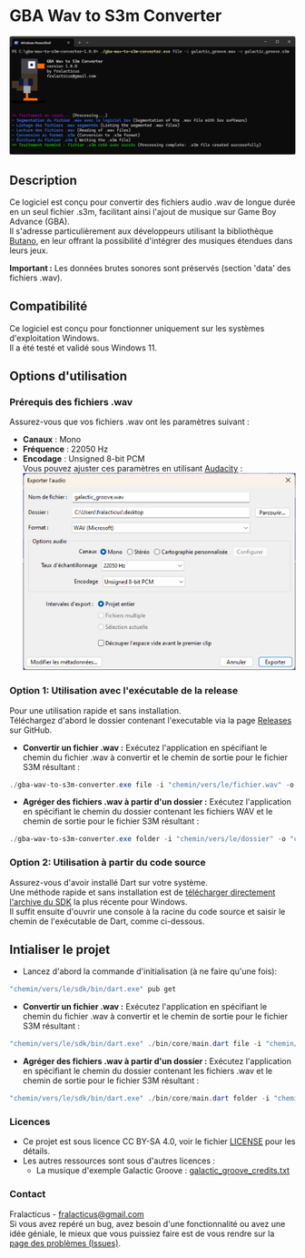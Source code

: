 # GBA Wav to S3m Converter

![capture_lancement_executable_via_console_de_commande](docs/capture_lancement.png)

## Description

Ce logiciel est conçu pour convertir des fichiers audio .wav de longue durée en un seul fichier .s3m, facilitant ainsi l'ajout de musique sur Game Boy Advance (GBA).   
Il s'adresse particulièrement aux développeurs utilisant la bibliothèque [Butano](https://github.com/GValiente/butano), en leur offrant la possibilité d'intégrer des musiques étendues dans leurs jeux.

**Important :** Les données brutes sonores sont préservés (section 'data' des fichiers .wav).

## Compatibilité
Ce logiciel est conçu pour fonctionner uniquement sur les systèmes d'exploitation Windows.  
Il a été testé et validé sous Windows 11.

## Options d'utilisation

### Prérequis des fichiers .wav
Assurez-vous que vos fichiers .wav ont les paramètres suivant :
- **Canaux** : Mono
- **Fréquence** : 22050 Hz
- **Encodage** : Unsigned 8-bit PCM   
  Vous pouvez ajuster ces paramètres en utilisant [Audacity](https://www.audacityteam.org) :
  ![capture_audacity_boite_de_dialogue_export](docs/audacity_export.png)


### Option 1: Utilisation avec l'exécutable de la release
Pour une utilisation rapide et sans installation.  
Téléchargez d'abord le dossier contenant l'executable via la page [Releases](https://github.com/fralacticus/gba-wav-to-s3m-converter/releases) sur GitHub.  
- **Convertir un fichier .wav :** 
Exécutez l'application en spécifiant le chemin du fichier .wav à convertir et le chemin de sortie pour le fichier S3M résultant :
```powershell
./gba-wav-to-s3m-converter.exe file -i "chemin/vers/le/fichier.wav" -o "chemin/vers/le/fichier.s3m"
```

- **Agréger des fichiers .wav à partir d'un dossier :**
Exécutez l'application en spécifiant le chemin du dossier contenant les fichiers WAV et le chemin de sortie pour le fichier S3M résultant :
```powershell
./gba-wav-to-s3m-converter.exe folder -i "chemin/vers/le/dossier" -o "chemin/vers/le/fichier.s3m"
```

### Option 2: Utilisation à partir du code source
Assurez-vous d'avoir installé Dart sur votre système.   
Une méthode rapide et sans installation est de [télécharger directement l'archive du SDK](https://dart.dev/get-dart/archive) la plus récente pour Windows.  
Il suffit ensuite d'ouvrir une console à la racine du code source et saisir le chemin de l'exécutable de Dart, comme ci-dessous.

## Intialiser le projet
- Lancez d'abord la commande d'initialisation (à ne faire qu'une fois):  
```powershell
"chemin/vers/le/sdk/bin/dart.exe" pub get
```

- **Convertir un fichier .wav :**
  Exécutez l'application en spécifiant le chemin du fichier .wav à convertir et le chemin de sortie pour le fichier S3M résultant :
```powershell
"chemin/vers/le/sdk/bin/dart.exe" ./bin/core/main.dart file -i "chemin/vers/le/fichier.wav" -o "chemin/vers/le/fichier.s3m"
```

- **Agréger des fichiers .wav à partir d'un dossier :**
  Exécutez l'application en spécifiant le chemin du dossier contenant les fichiers .wav et le chemin de sortie pour le fichier S3M résultant :
```powershell
"chemin/vers/le/sdk/bin/dart.exe" ./bin/core/main.dart folder -i "chemin/vers/le/dossier" -o "chemin/vers/le/fichier.s3m"
```

### Licences
- Ce projet est sous licence CC BY-SA 4.0, voir le fichier [LICENSE](https://github.com/fralacticus/gba-wav-to-s3m-converter/blob/master/LICENSE) pour les détails.  
- Les autres ressources sont sous d'autres licences : 
  - La musique d'exemple Galactic Groove : [galactic_groove_credits.txt](https://github.com/fralacticus/gba-wav-to-s3m-converter/blob/master/examples/galactic_groove_credits.txt)

### Contact
Fralacticus - fralacticus@gmail.com  
Si vous avez repéré un bug, avez besoin d'une fonctionnalité ou avez une idée géniale, le mieux que vous puissiez faire est de vous rendre sur la [page des problèmes (Issues)](https://github.com/fralacticus/gba-wav-to-s3m-converter/issues).